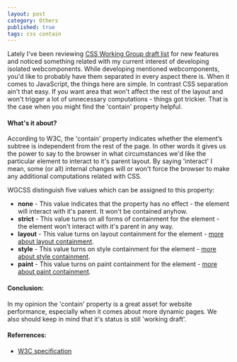```yaml
---
layout: post
category: Others
published: true
tags: css contain
---
```


Lately I've been reviewing [CSS Working Group draft list](https://drafts.csswg.org/) for new features and noticed something related with my current interest of developing isolated webcomponents. While developing mentioned webcomponents, you'd like to probably have them separated in every aspect there is. When it comes to JavaScript, the things here are simple. In contrast CSS separation ain't that easy. If you want area that won't affect the rest of the layout and won't trigger a lot of unnecessary computations - things got trickier. That is the case when you might find the 'contain' property helpful.

#### What's it about?

According to W3C, the 'contain' property indicates whether the element’s subtree is independent from the rest of the page. In other words it gives us the power to say to the browser in what circumstances we'd like the particular element to interact to it's parent layout. By saying 'interact' I mean, some (or all) internal changes will or won't force the browser to make any additional computations related with CSS.

WGCSS distinguish five values which can be assigned to this property:

* **none** - This value indicates that the property has no effect - the element will interact with it's parent. It won't be contained anyhow.
* **strict** - This value turns on all forms of containment for the element - the element won't interact with it's parent in any way.
* **layout** - This value turns on layout containment for the element - [more about layout containment](https://drafts.csswg.org/css-containment-3/#containment-layout).
* **style** - This value turns on style containment for the element - [more about style containment](https://drafts.csswg.org/css-containment-3/#containment-style). 
* **paint** - This value turns on paint containment for the element - [more about paint containment](https://drafts.csswg.org/css-containment-3/#containment-paint). 

#### Conclusion:

In my opinion the 'contain' property is a great asset for website performance, especially when it comes about more dynamic pages. We also should keep in mind that it's status is still 'working draft'.

#### Referrences:
* [W3C specification](https://drafts.csswg.org/css-containment-3/#contain-property)

